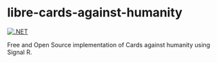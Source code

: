 # libre-cards-against-humanity

[![.NET](https://github.com/petrspelos/libre-cards-against-humanity/actions/workflows/dotnet.yml/badge.svg)](https://github.com/petrspelos/libre-cards-against-humanity/actions/workflows/dotnet.yml)

Free and Open Source implementation of Cards against humanity using Signal R.
